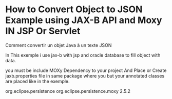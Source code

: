 # How to Convert Object to JSON Example using JAX-B API and Moxy IN JSP Or Servlet

Comment convertir un objet Java à un texte JSON

In This exemple i use jax-b with jsp and oracle database to fill object with data.

you must be include MOXy Dependency to your project 
And Place or Create jaxb.properties file in same package where you but your annotated classes are placed
like in the exemple.

<dependency>
    <groupId>org.eclipse.persistence</groupId>
    <artifactId>org.eclipse.persistence.moxy</artifactId>
    <version>2.5.2</version>
</dependency>